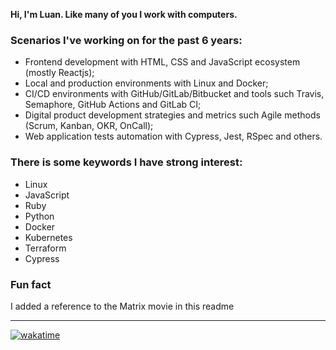**Hi, I'm Luan. Like many of you I work with computers.**

### Scenarios I've working on for the past 6 years:

- Frontend development with HTML, CSS and JavaScript ecosystem (mostly Reactjs);
- Local and production environments with Linux and Docker;
- CI/CD environments with GitHub/GitLab/Bitbucket and tools such Travis, Semaphore, GitHub Actions and GitLab CI;
- Digital product development strategies and metrics such Agile methods (Scrum, Kanban, OKR, OnCall);
- Web application tests automation with Cypress, Jest, RSpec and others.

### There is some keywords I have strong interest:

- Linux
- JavaScript
- Ruby
- Python
- Docker
- Kubernetes
- Terraform
- Cypress

### Fun fact

I added a reference to the Matrix movie in this readme

---

[![wakatime](https://wakatime.com/badge/user/c41bea35-0de2-40d3-97c6-9aa5214d4af9.svg)](https://wakatime.com/@c41bea35-0de2-40d3-97c6-9aa5214d4af9)
